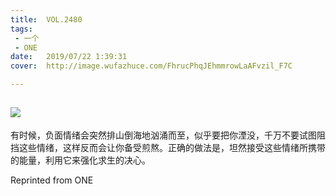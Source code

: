 ```yaml
---
title:	VOL.2480
tags:
 - 一个
 - ONE
date:	2019/07/22 1:39:31
cover:	http://image.wufazhuce.com/FhrucPhqJEhmmrowLaAFvzil_F7C

---
```

![](http://image.wufazhuce.com/FhrucPhqJEhmmrowLaAFvzil_F7C)
---

有时候，负面情绪会突然排山倒海地汹涌而至，似乎要把你湮没，千万不要试图阻挡这些情绪，这样反而会让你备受煎熬。正确的做法是，坦然接受这些情绪所携带的能量，利用它来强化求生的决心。
 
Reprinted from ONE
